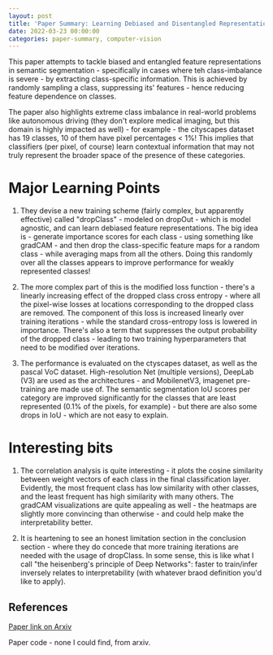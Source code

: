 ```yaml
---
layout: post
title: 'Paper Summary: Learning Debiased and Disentangled Representations for Semantic Segmentation'
date: 2022-03-23 00:00:00
categories: paper-summary, computer-vision
---
```


This paper attempts to tackle biased and entangled feature representations in semantic segmentation - specifically in cases where teh class-imbalance is severe - by extracting class-specific information. This is achieved by randomly sampling a class, suppressing its' features - hence reducing feature dependence on classes. 

The paper also highlights extreme class imbalance in real-world problems like autonomous driving (they don't explore medical imaging, but this domain is highly impacted as well) - for example - the cityscapes dataset has 19 classes, 10 of them have pixel percentages < 1%! This implies that classifiers (per pixel, of course) learn contextual information that may not truly represent the broader space of the presence of these categories.

Major Learning Points
======

1. They devise a new training scheme (fairly complex, but apparently effective) called "dropClass" - modeled on dropOut - which is model agnostic, and can learn debiased feature representations. The big idea is - generate importance scores for each class - using something like gradCAM - and then drop the class-specific feature maps for a random class - while averaging maps from all the others. Doing this randomly over all the classes appears to improve performance for weakly represented classes!

2. The more complex part of this is the modified loss function - there's a linearly increasing effect of the dropped class cross entropy - where all the pixel-wise losses at locations corresponding to the dropped class are removed. The component of this loss is increased linearly over training iterations - while the standard cross-entropy loss is lowered in importance. There's also a term that suppresses the output probability of the dropped class - leading to two training hyperparameters that need to be modified over iterations. 

3. The performance is evaluated on the ctyscapes dataset, as well as the pascal VoC dataset. High-resolution Net (multiple versions), DeepLab (V3) are used as the architectures - and MobilenetV3, imagenet pre-training are made use of. The semantic segmentation IoU scores per category are improved significantly for the classes that are least represented (0.1% of the pixels, for example) - but there are also some drops in IoU - which are not easy to explain. 


Interesting bits
======
1. The correlation analysis is quite interesting - it plots the cosine similarity between weight vectors of each class in the final classification layer. Evidently, the most frequent class has low similarity with other classes, and the least frequent has high similarity with many others. The gradCAM visualizations are quite appealing as well - the heatmaps are slightly more convincing than otherwise - and could help make the interpretability better.

2. It is heartening to see an honest limitation section in the conclusion section - where they do concede that more training iterations are needed with the usage of dropClass. In some sense, this is like what I call "the heisenberg's principle of Deep Networks": faster to train/infer inversely relates to interpretability (with whatever braod definition you'd like to apply).


References
------

[Paper link on Arxiv](https://arxiv.org/abs/2111.00531)

Paper code - none I could find, from arxiv.